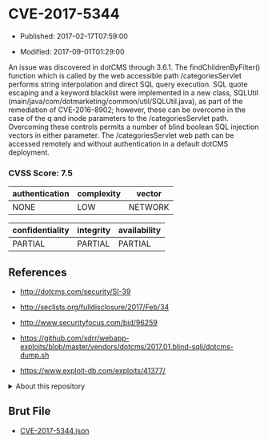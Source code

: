 # CVE-2017-5344

- Published: 2017-02-17T07:59:00

- Modified: 2017-09-01T01:29:00

An issue was discovered in dotCMS through 3.6.1. The findChildrenByFilter() function which is called by the web accessible path /categoriesServlet performs string interpolation and direct SQL query execution. SQL quote escaping and a keyword blacklist were implemented in a new class, SQLUtil (main/java/com/dotmarketing/common/util/SQLUtil.java), as part of the remediation of CVE-2016-8902; however, these can be overcome in the case of the q and inode parameters to the /categoriesServlet path. Overcoming these controls permits a number of blind boolean SQL injection vectors in either parameter. The /categoriesServlet web path can be accessed remotely and without authentication in a default dotCMS deployment.

### CVSS Score: **7.5**

| authentication | complexity | vector |
| --- | --- | --- |
| NONE | LOW | NETWORK |

| confidentiality | integrity | availability |
| --- | --- | --- |
| PARTIAL | PARTIAL | PARTIAL |

## References

* http://dotcms.com/security/SI-39

* http://seclists.org/fulldisclosure/2017/Feb/34

* http://www.securityfocus.com/bid/96259

* https://github.com/xdrr/webapp-exploits/blob/master/vendors/dotcms/2017.01.blind-sqli/dotcms-dump.sh

* https://www.exploit-db.com/exploits/41377/

<details>
<summary>About this repository</summary> 

  This repository is part of the project [Live Hack CVE](https://github.com/Live-Hack-CVE). Main website can be found [www.live-hack.org](https://www.live-hack.org) 
  
  Made by [Sn0wAlice](https://github.com/Sn0wAlice) for the people that care about security and need to have a feed of the latest CVEs. Hope you enjoy it, don't forget to star the repo and follow me on [Twitter](https://twitter.com/Sn0wAlice) and [Github](https://github.com/Sn0wAlice). And that is my [personnal website](https://www.alice-snow.me/)

  - [Home Page](https://github.com/Live-Hack-CVE)
  - [Framework](https://github.com/Live-Hack-CVE/cve-framework)
  - [CVE database](https://github.com/Live-Hack-CVE/full_database)
  - [Changelog](https://github.com/Live-Hack-CVE/Changelog)
</details>

## Brut File

* [CVE-2017-5344.json](https://raw.githubusercontent.com/Live-Hack-CVE/full_database/main/cves/2017/CVE-2017-5344.json)

